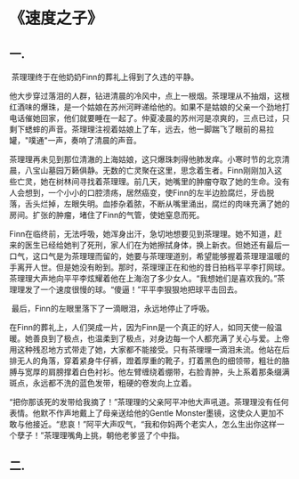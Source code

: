 # 《速度之子》

## 一.	

​	茶理理终于在他奶奶Finn的葬礼上得到了久违的平静。

​	他大步穿过落泪的人群，钻进清晨的冷风中，点上一根烟。茶理理从不抽烟，这根红酒味的爆珠，是一个姑娘在苏州河畔递给他的。如果不是姑娘的父亲一个劲地打电话催她回家，他们就要睡在一起了。仲夏凌晨的苏州河是凉爽的，三点已过，只剩下蟋蟀的声音。茶理理注视着姑娘上了车，远去，他一脚踹飞了眼前的易拉罐，"噗通"一声，奏响了清晨的声音。

​	茶理理再未见到那位清澈的上海姑娘，这只爆珠刺得他肺发痒。小寒时节的北京清晨，八宝山墓园万籁俱静。无数的亡灵聚在这里，思念着生者。Finn刚刚加入这些亡灵，她在树林间寻找着茶理理。前几天，她嘴里的肿瘤夺取了她的生命。没有人会想到，一个小小的口腔溃疡，居然癌变，使Finn的左半边脸腐烂，牙齿脱落，舌头烂掉，左眼失明。血掺杂着脓，不断从嘴里涌出，腐烂的肉味充满了她的房间。扩张的肿瘤，堵住了Finn的气管，使她窒息而死。

​	Finn在临终前，无法呼吸，她浑身出汗，急切地想要见到茶理理。她不知道，赶来的医生已经给她判了死刑，家人们在为她擦拭身体，换上新衣。但她还有最后一口气，这口气是为茶理理而留的，她要与茶理理道别，希望能够握着茶理理温暖的手离开人世。但是她没有盼到。那时，茶理理正在和他的昔日拍档平平李打网球。茶理理大声地向平平李炫耀着他在上海泡了多少女人。“我想她们是喜欢我的。”茶理理发了一个速度很慢的球。“傻逼！”平平李狠狠地把球平击回去。

​	最后，Finn的左眼里落下了一滴眼泪，永远地停止了呼吸。

​	在Finn的葬礼上，人们哭成一片，因为Finn是一个真正的好人，如同天使一般温暖。她善良到了极点，也温柔到了极点，对身边每一个人都充满了关心与爱。上帝用这种残忍地方式带走了她，大家都不能接受。只有茶理理一滴泪未流。他站在后排无人的角落，穿着紧身牛仔裤，蹬着厚重的靴子，打着黑色的细领带，粗壮的胳膊与宽厚的肩膀撑着白色衬衫。他左臂缠绕着绷带，右脸青肿，头上系着那条缀满斑点，永远都不洗的蓝色发带，粗硬的卷发向上立着。

​	“把你那该死的发带给我摘了！”茶理理的父亲阿平冲他大声吼道。茶理理没有任何表情。他默不作声地戴上了母亲送给他的Gentle Monster墨镜，这使众人更加不敢与他接近。“悲哀！”阿平大声叹气，“我和你妈两个老实人，怎么生出你这样一个孽子！”茶理理嘴角上挑，朝他老爹竖了个中指。

## 二.

​	

​	

